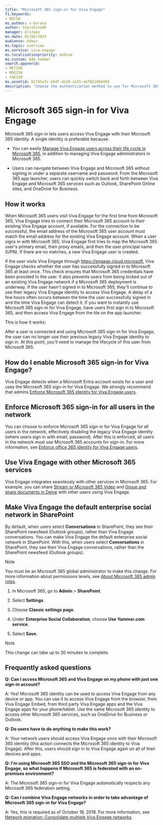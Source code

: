 ```yaml
---
title: "Microsoft 365 sign-in for Viva Engage"
f1.keywords:
- NOCSH
ms.author: v-bvrana
author: Starshine89
manager: elizapo
ms.date: 01/04/2024
audience: Admin
ms.topic: overview
ms.service: viva-engage
ms.localizationpriority: medium
ms.custom: Adm_Yammer
search.appverid:
- MET150
- MOE150
- YAE150
ms.assetid: b1745e3c-d4d7-4e20-a155-ebf85106b998
description: "Choose the authentication method to use for Microsoft 365 and Viva Engage: directory sync, single sign-on (SSO), or Microsoft 365 sign-in. Add Viva Engage to the Office 365 navigation bar."
---
```


# Microsoft 365 sign-in for Viva Engage

Microsoft 365 sign-in lets users access Viva Engage with their Microsoft 365 identity. A single identity is preferable because:
  
- You can easily [Manage Viva Engage users across their life cycle in Microsoft 365](manage-users-across-their-lifecycle.md), in addition to managing Viva Engage administrators in Microsoft 365.
    
- Users can navigate between Viva Engage and Microsoft 365 without signing in under a separate username and password. From the Microsoft 365 app launcher, users can quickly switch back and forth between Viva Engage and Microsoft 365 services such as Outlook, SharePoint Online sites, and OneDrive for Business.
  
## How it works

When Microsoft 365 users visit Viva Engage for the first time from Microsoft 365, Viva Engage tries to connect their Microsoft 365 account to their existing Viva Engage account, if available. For the connection to be successful, the email address of the Microsoft 365 user account must match the email address for the existing Viva Engage account. When a user signs in with Microsoft 365, Viva Engage first tries to map the Microsoft 365 user's primary email, then proxy emails, and then the user principal name (UPN). If there are no matches, a new Viva Engage user is created.
  
If the user visits Viva Engage through https://engage.cloud.microsoft, Viva Engage checks whether the user has successfully signed in to Microsoft 365 at least once. This check ensures that Microsoft 365 credentials have been provided to the user. It also prevents users from being locked out of an existing Viva Engage network if a Microsoft 365 deployment is underway. If the user hasn't signed in to Microsoft 365, they'll continue to use their legacy Viva Engage identity to access Viva Engage. A delay of a few hours often occurs between the time the user successfully signed in and the time Viva Engage can detect it. If you want to instantly use Microsoft 365 sign-in for Viva Engage, have users first sign in to Microsoft 365, and then access Viva Engage from the tile on the app launcher.
  
This is how it works:
  
After a user is connected and using Microsoft 365 sign-in for Viva Engage, the user can no longer use their previous legacy Viva Engage identity to sign in. At this point, you'll need to manage the lifecycle of this user from Microsoft 365.
  
## How do I enable Microsoft 365 sign-in for Viva Engage?

Viva Engage detects when a Microsoft Entra account exists for a user and uses the Microsoft 365 sign-in for Viva Engage. We strongly recommend that admins [Enforce Microsoft 365 identity for Viva Engage users](../configure-your-viva-engage-network/enforce-office-365-identity.md).
  
## Enforce Microsoft 365 sign-in for all users in the network

You can choose to enforce Microsoft 365 sign-in for Viva Engage for all users in the network, effectively disabling the legacy Viva Engage identity (where users sign in with email, password). After this is enforced, all users in the network must use Microsoft 365 accounts for sign-in. For more information, see [Enforce office 365 identity for Viva Engage users](../configure-your-viva-engage-network/enforce-office-365-identity.md).
  
## Use Viva Engage with other Microsoft 365 services

Viva Engage integrates seamlessly with other services in Microsoft 365. For example, you can share [Stream or Microsoft 365 Video](https://techcommunity.microsoft.com/t5/microsoft-stream-blog/microsoft-stream-the-future-of-video-in-microsoft-365/ba-p/3969156) and [Group and share documents in Delve](https://support.microsoft.com/en-us/office/group-and-share-documents-in-delve-da0c5804-01ef-4edd-8b87-e576b19bef3e) with other users using Viva Engage. 
  
## Make Viva Engage the default enterprise social network in SharePoint

By default, when users select **Conversations** in SharePoint, they see their SharePoint newsfeed (Outlook groups), rather than Viva Engage conversations. You can make Viva Engage the default enterprise social network in SharePoint. With this, when users select **Conversations** in SharePoint, they see their Viva Engage conversations, rather than the SharePoint newsfeed (Outlook groups).
  
> [!NOTE]
> You must be an Microsoft 365 global administrator to make this change. For more information about permissions levels, see [About Microsoft 365 admin roles](/microsoft-365/admin/add-users/about-admin-roles?view=o365-worldwide&redirectSourcePath=%252farticle%252fDA585EEA-F576-4F55-A1E0-87090B6AAA9D). 
  
1. In Microsoft 365, go to **Admin** \> **SharePoint**.
    
2. Select **Settings**.

3. Choose **Classic settings page**.
    
4. Under **Enterprise Social Collaboration**, choose **Use Yammer.com service**.
  
5. Select **Save**.

  > [!NOTE]
  > This change can take up to 30 minutes to complete. 
  
## Frequently asked questions

**Q: Can I access Microsoft 365 and Viva Engage on my phone with just one sign-in account?**

A: Yes! Microsoft 365 identity can be used to access Viva Engage from any device or app. You can use it to access Viva Engage from the browser, from Viva Engage Embed, from third party Viva Engage apps and the Viva Engage apps for your phone/tablet. Use the same Microsoft 365 identity to access other Microsoft 365 services, such as OneDrive for Business or Outlook.

**Q: Do users have to do anything to make this work?**

A: Your network users should access Viva Engage once with their Microsoft 365 identity (this action connects the Microsoft 365 identity to Viva Engage). After this, users should sign in to Viva Engage again on all of their devices and apps.
    
**Q: I'm using Microsoft 365 SSO and the Microsoft 365 sign-in for Viva Engage, so what happens if Microsoft 365 is federated with an on-premises environment?**

A: The Microsoft 365 sign-in for Viva Engage automatically respects any Microsoft 365 federation setting.
    
**Q: Can I combine Viva Engage networks in order to take advantage of Microsoft 365 sign-in for Viva Engage?**

A: Yes, this is required as of October 16, 2018. For more information, see [Network migration: Consolidate multiple Viva Engage networks](../configure-your-viva-engage-network/consolidate-multiple-networks.md).
